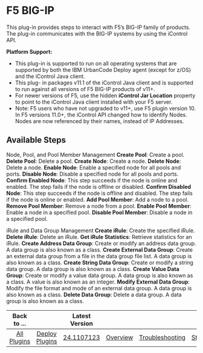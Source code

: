 
F5 BIG-IP
=========


This plug-in provides steps to interact with F5’s BIG-IP family of products. The plug-in communicates with the BIG-IP 
systems by using the iControl API.


**Platform Support:**


* This plug-in is supported to run on all operating systems
 that are supported by both the IBM UrbanCode Deploy agent (except for z/OS) and the iControl Java client.
* This plug-
in packages v11.1 of the iControl Java client and is supported to run against all versions of F5 BIG-IP products of 
v11+.
* For newer versions of F5, use the hidden **iControl Jar Location** property to point to the iControl Java client
 installed with your F5 server.
* Note: F5 users who have not upgraded to v11+, use F5 plugin version 10. In F5 versions
 11.0+, the iControl API changed how to identify Nodes. Nodes are now referenced by their names, instead of IP 
Addresses.



Available Steps
---------------



Node, Pool, and Pool Member Management **Create Pool**: Create a pool. 
**Delete Pool**: Delete a pool. **Create Node**: Create a node. **Delete Node**: Delete a node. **Enable Node**: Enable 
a specified node for all pools and ports. **Disable Node**: Disable a specified node for all pools and ports. **Confirm 
Enabled Node**: This step succeeds if the node is online and enabled. The step fails if the node is offline or disabled.
 **Confirm Disabled Node**: This step succeeds if the node is offline and disabled. The step fails if the node is online
 or enabled. **Add Pool Member**: Add a node to a pool. **Remove Pool Member**: Remove a node from a pool. **Enable Pool
 Member**: Enable a node in a specified pool. **Disable Pool Member**: Disable a node in a specified pool.




iRule and
 Data Group Management **Create iRule**: Create the specified iRule. **Delete iRule**: Delete an iRule. **Get iRule 
Statistics**: Retrieve statistics for an iRule. **Create Address Data Group**: Create or modify an address data group. A
 data group is also known as a class. **Create External Data Group**: Create an external data group from a file in the 
data group file list. A data group is also known as a class. **Create String Data Group**: Create or modify a string 
data group. A data group is also known as a class. **Create Value Data Group**: Create or modify a value data group. A 
data group is also known as a class. A value is also known as an integer. **Modify External Data Group**: Modify the 
file format and mode of an external data group. A data group is also known as a class. **Delete Data Group**: Delete a 
data group. A data group is also known as a class.






|Back to ...||Latest Version|||||
| :---: | :---: | :---: | :---: | :---: | :---: | :---: |
|[All Plugins](../../index.md)|[Deploy Plugins](../README.md)|[24.1107123](https://raw.githubusercontent.com/UrbanCode/IBM-UCD-PLUGINS/main/files/F5/F5-24.1107123.zip)|[Overview](overview.md)|[Troubleshooting](troubleshooting.md)|[Steps](steps.md)|[Downloads](downloads.md)|
